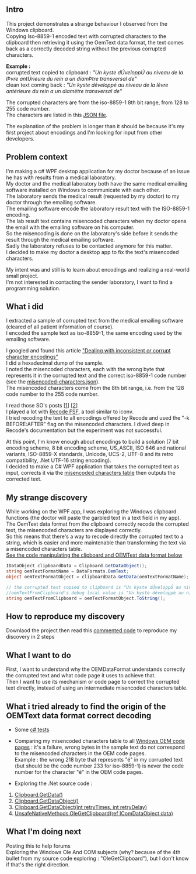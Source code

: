 
## Intro
This project demonstrates a strange behaviour I observed from the Windows clipboard.  
Copying Iso-8859-1 encoded text with corrupted characters to the clipboard then retrieving it using the OemText data format, the text comes back as a correctly decoded string without the previous corrupted characters.  

**Example :**  
corrupted text copied to clipboard : *"Un kyste dÚveloppÚ au niveau de la lÞvre antÚrieure du rein a un diamÞtre transversal de"*  
clean text coming back : *"Un kyste développé au niveau de la lèvre antérieure du rein a un diamètre transversal de"*  

The corrupted characters are from the iso-8859-1 8th bit range, from 128 to 255 code number.  
The characters are listed in this [JSON file](https://github.com/raoles/clipboard-recoding/blob/master/clipboard-wpf/misencoded-characters.json).

The explanation of the problem is longer than it should be because it's my first project about encodings and I'm looking for input from other developers.  

## Problem context


I'm making a c# WPF desktop application for my doctor because of an issue he has with results from a medical laboratory.  
My doctor and the medical laboratory both have the same medical emailing software installed on Windows to communicate with each other.  
The laboratory sends the medical result (requested by my doctor) to my doctor through the emailing software.  
The emailing software encode the laboratory result text with the ISO-8859-1 encoding.  
The lab result text contains misencoded characters when my doctor opens the email with the emailing software on his computer.  
So the misencoding is done on the laboratory's side before it sends the result through the medical emailing software.  
Sadly the laboratory refuses to be contacted anymore for this matter.  
I decided to make my doctor a desktop app to fix the text's misencoded characters.  

My intent was and still is to learn about encodings and realizing a real-world small project.  
I'm not interested in contacting the sender laboratory, I want to find a programming solution.  

## What i did

I extracted a sample of corrupted text from the medical emailing software (cleared of all patient information of course).  
I encoded the sample text as iso-8859-1, the same encoding used by the emailing software.  

I googled and found this article ["Dealing with inconsistent or corrupt character encodings"](http://www.martinaulbach.net/linux/command-line-magic/41-dealing-with-inconsistent-or-corrupt-character-encodings)  
I did a hexadecimal dump of the sample.  
I noted the misencoded characters, each with the wrong byte that represents it in the corrupted text and the correct iso-8859-1 code number (see the [misencoded-characters.json](https://github.com/raoles/clipboard-recoding/blob/master/clipboard-wpf/misencoded-characters.json)).  
The misencoded characters come from the 8th bit range, i.e. from the 128 code number to the 255 code number.  

I read those SO's posts [[1](http://stackoverflow.com/questions/132318/how-do-i-correct-the-character-encoding-of-a-file)] [[2](http://stackoverflow.com/questions/64860/best-way-to-convert-text-files-between-character-sets)]  
I played a lot with [Recode FSF](https://directory.fsf.org/wiki/Recode), a tool similar to iconv.  
I tried recoding the text to all encodings offered by Recode and used the "-k BEFORE:AFTER" flag on the misencoded characters.
I dived deep in Recode's documentation but the experiment was not successful.  

At this point, I'm know enough about encodings to build a solution (7 bit encoding scheme, 8 bit encoding scheme, US_ASCII, ISO 646 and national variants, ISO-8859-X standards, Unicode, UCS-2, UTF-8 and its retro compatibility, .Net UTF-16 string encoding).  
I decided to make a C# WPF application that takes the corrupted text as input, corrects it via the [misencoded characters table](https://github.com/raoles/clipboard-recoding/blob/master/clipboard-wpf/misencoded-characters.json) then outputs the corrected text.  


## My strange discovery
While working on the WPF app, I was exploring the Windows clipboard functions (the doctor will paste the garbled text in a text field in my app).  
The OemText data format from the clipboard correctly recode the corrupted text, the misencoded characters are displayed correctly.  
So this means that there's a way to recode directly the corrupted text to a string, which is easier and more maintenable than transforming the text via a misencoded characters table.  
[See the code manipulating the clipboard and OEMText data format below](https://github.com/raoles/clipboard-recoding/blob/master/clipboard-wpf/MainWindow.xaml.cs#L50)  

```c#
IDataObject clipboardData = Clipboard.GetDataObject();
string oemTextFormatName = DataFormats.OemText;
object oemTextFormatObject = clipboardData.GetData(oemTextFormatName);

// the corrupted text copied to clipboard is "Un kyste dÚveloppÚ au niveau de la lÞvre antÚrieure du rein a un diamÞtre transversal de" from the sample.txt
//oemTextFromClipboard's debug local value is "Un kyste développé au niveau de la lèvre antérieure du rein a un diamètre transversal de", the text correctly decoded
string oemTextFromClipboard = oemTextFormatObject.ToString();

```



## How to reproduce my discovery
Downlaod the project then read this [commented code](https://github.com/raoles/clipboard-recoding/blob/master/clipboard-wpf/MainWindow.xaml.cs#L37) to reproduce my discovery in 2 steps  

## What I want to do
First, I want to understand why the OEMDataFormat understands correctly the corrupted text and what code page it uses to achieve that.  
Then I want to use its mechanism or code page to correct the corrupted text directly, instead of using an intermediate misencoded characters table.  

## What i tried already to find the origin of the OEMText data format correct decoding
* Some [c# tests](https://github.com/raoles/clipboard-recoding/blob/master/clipboard-wpf/MainWindow.xaml.cs#L64)
* Comparing my misencoded characters table to all [Windows OEM code pages](http://www.aivosto.com/vbtips/charsets-codepages-dos.html#codepage863) : it's a failure, wrong bytes in the sample text do not correspond to the misencoded characters in the OEM code pages.  
Example : the wrong 218 byte that represents "é" in my corrupted text (but should be the code number 233 for iso-8859-1) is never the code number for the character "é" in the OEM code pages.  

* Exploring the .Net source code :  
1. [Clipboard.GetData()](https://referencesource.microsoft.com/#System.Windows.Forms/winforms/Managed/System/WinForms/Clipboard.cs,cd4ae5de51327684) 
2. [Clipboard.GetDataObject()](https://referencesource.microsoft.com/#System.Windows.Forms/winforms/Managed/System/WinForms/Clipboard.cs,cd4ae5de51327684)
3. [Clipboard.GetDataObject(int retryTimes, int retryDelay)](https://referencesource.microsoft.com/#System.Windows.Forms/winforms/Managed/System/WinForms/Clipboard.cs,f4f3734655d33a95,references)
4. [UnsafeNativeMethods.OleGetClipboard(ref IComDataObject data)](https://referencesource.microsoft.com/#System.Windows.Forms/winforms/Managed/System/WinForms/UnsafeNativeMethods.cs,e953edbf1bc55d0c)

## What I'm doing next
Posting this to help forums  
Exploring the Windows Ole And COM subjects (why? because of the 4th bullet from my source code exploring : "OleGetClipboard"), but I don't know if that's the right direction.  





